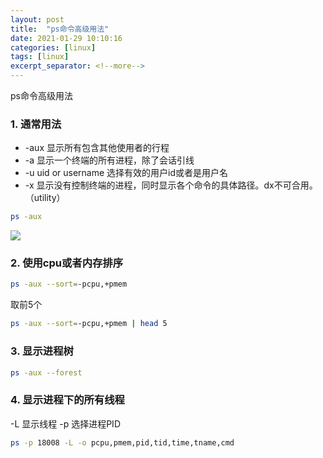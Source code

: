 ```yaml
---
layout: post
title:  "ps命令高级用法"
date: 2021-01-29 10:10:16
categories: [linux]
tags: [linux]
excerpt_separator: <!--more-->
---
```

ps命令高级用法
<!--more-->

### 1. 通常用法

* -aux    显示所有包含其他使用者的行程
* -a 显示一个终端的所有进程，除了会话引线
* -u uid or username 选择有效的用户id或者是用户名
* -x 显示没有控制终端的进程，同时显示各个命令的具体路径。dx不可合用。（utility）

```bash
ps -aux
```

![](/images/深度截图_plasmashell_20210129101436.png)

### 2. 使用cpu或者内存排序

```bash
ps -aux --sort=-pcpu,+pmem
```
取前5个
```bash
ps -aux --sort=-pcpu,+pmem | head 5
```

### 3. 显示进程树

```bash
ps -aux --forest
```

### 4. 显示进程下的所有线程

-L 显示线程
-p 选择进程PID

```bash
ps -p 18008 -L -o pcpu,pmem,pid,tid,time,tname,cmd
```


